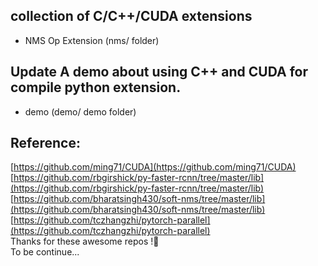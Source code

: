 ## collection of C/C++/CUDA extensions  
- NMS Op Extension (nms/ folder)  
## Update A demo about using C++ and CUDA for compile python extension.  
- demo (demo/ demo folder)  
## Reference:  
[https://github.com/ming71/CUDA](https://github.com/ming71/CUDA)  
[https://github.com/rbgirshick/py-faster-rcnn/tree/master/lib](https://github.com/rbgirshick/py-faster-rcnn/tree/master/lib)  
[https://github.com/bharatsingh430/soft-nms/tree/master/lib](https://github.com/bharatsingh430/soft-nms/tree/master/lib)  
[https://github.com/tczhangzhi/pytorch-parallel](https://github.com/tczhangzhi/pytorch-parallel)  
Thanks for these awesome repos !:clap:  
To be continue...
